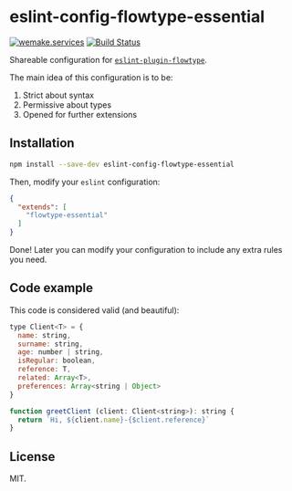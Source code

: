 # eslint-config-flowtype-essential

[![wemake.services](https://img.shields.io/badge/style-wemake.services-green.svg?label=&logo=data%3Aimage%2Fpng%3Bbase64%2CiVBORw0KGgoAAAANSUhEUgAAABAAAAAQCAMAAAAoLQ9TAAAABGdBTUEAALGPC%2FxhBQAAAAFzUkdCAK7OHOkAAAAbUExURQAAAAAAAAAAAAAAAAAAAAAAAAAAAAAAAP%2F%2F%2F5TvxDIAAAAIdFJOUwAjRA8xXANAL%2Bv0SAAAADNJREFUGNNjYCAIOJjRBdBFWMkVQeGzcHAwksJnAPPZGOGAASzPzAEHEGVsLExQwE7YswCb7AFZSF3bbAAAAABJRU5ErkJggg%3D%3D)](http://wemake.services) [![Build Status](https://travis-ci.org/wemake-services/eslint-config-flowtype-essential.svg?branch=master)](https://travis-ci.org/wemake-services/eslint-config-flowtype-essential)

Shareable configuration for [`eslint-plugin-flowtype`](https://github.com/gajus/eslint-plugin-flowtype).

The main idea of this configuration is to be:

1. Strict about syntax
2. Permissive about types
3. Opened for further extensions


## Installation

```bash
npm install --save-dev eslint-config-flowtype-essential
```

Then, modify your `eslint` configuration:

```json
{
  "extends": [
    "flowtype-essential"
  ]
}
```

Done! Later you can modify your configuration to include any extra rules you need.


## Code example

This code is considered valid (and beautiful):

```js
type Client<T> = {
  name: string,
  surname: string,
  age: number | string,
  isRegular: boolean,
  reference: T,
  related: Array<T>,
  preferences: Array<string | Object>
}

function greetClient (client: Client<string>): string {
  return `Hi, ${client.name}-{$client.reference}`
}
```


## License

MIT.
